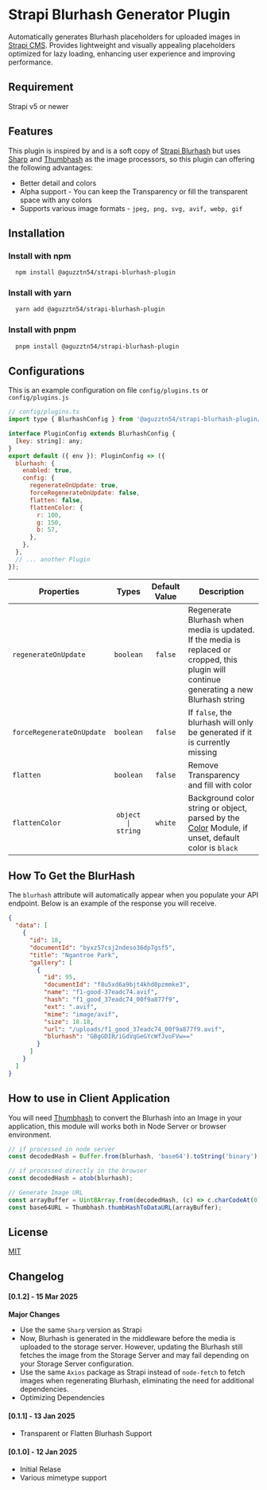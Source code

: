 # Strapi Blurhash Generator Plugin

Automatically generates Blurhash placeholders for uploaded images in [Strapi CMS](https://strapi.io). Provides lightweight and visually appealing placeholders optimized for lazy loading, enhancing user experience and improving performance.

## Requirement

Strapi v5 or newer

## Features

This plugin is inspired by and is a soft copy of [Strapi Blurhash](https://github.com/emil-petras/strapi-blurhash) but uses [Sharp](https://github.com/lovell/sharp/) and [Thumbhash](https://github.com/evanw/thumbhash) as the image processors, so this plugin can offering the following advantages:

- Better detail and colors
- Alpha support - You can keep the Transparency or fill the transparent space with any colors
- Supports various image formats - `jpeg, png, svg, avif, webp, gif`

## Installation

### Install with npm

```bash
  npm install @aguzztn54/strapi-blurhash-plugin
```

### Install with yarn

```bash
  yarn add @aguzztn54/strapi-blurhash-plugin
```

### Install with pnpm

```bash
  pnpm install @aguzztn54/strapi-blurhash-plugin
```

## Configurations

This is an example configuration on file `config/plugins.ts` or `config/plugins.js`

```js
// config/plugins.ts
import type { BlurhashConfig } from '@aguzztn54/strapi-blurhash-plugin/dist/server/types';

interface PluginConfig extends BlurhashConfig {
  [key: string]: any;
}
export default ({ env }): PluginConfig => ({
  blurhash: {
    enabled: true,
    config: {
      regenerateOnUpdate: true,
      forceRegenerateOnUpdate: false,
      flatten: false,
      flattenColor: {
        r: 100,
        g: 150,
        b: 57,
      },
    },
  },
  // ... another Plugin
});
```

| Properties                |       Types        | Default Value | Description                                                                                                                                                        |
| ------------------------- | :----------------: | :-----------: | ------------------------------------------------------------------------------------------------------------------------------------------------------------------ |
| `regenerateOnUpdate`      |     `boolean`      |    `false`    | Regenerate Blurhash when media is updated. If the media is replaced or cropped, this plugin will continue generating a new Blurhash string                         |
| `forceRegenerateOnUpdate` |     `boolean`      |    `false`    | If `false`, the blurhash will only be generated if it is currently missing                                                                                         |
| `flatten`                 |     `boolean`      |    `false`    | Remove Transparency and fill with color                                                                                                                            |
| `flattenColor`            | `object \| string` |    `white`    | Background color string or object, parsed by the [Color](https://github.com/Qix-/color?tab=readme-ov-file#constructors) Module, if unset, default color is `black` |

## How To Get the BlurHash

The `blurhash` attribute will automatically appear when you populate your API endpoint. Below is an example of the response you will receive.

```json
{
  "data": [
    {
      "id": 18,
      "documentId": "byxz57csj2ndeso36dp7gsf5",
      "title": "Ngantroe Park",
      "gallery": [
        {
          "id": 95,
          "documentId": "f8u5xd6a9bjt4khd0pzmmke3",
          "name": "f1-good-37eadc74.avif",
          "hash": "f1_good_37eadc74_00f9a877f9",
          "ext": ".avif",
          "mime": "image/avif",
          "size": 18.18,
          "url": "/uploads/f1_good_37eadc74_00f9a877f9.avif",
          "blurhash": "GBgGDIR/iGdVqGeGYcWfJvoFVw=="
        }
      ]
    }
  ]
}
```

## How to use in Client Application

You will need [Thumbhash](https://github.com/evanw/thumbhash) to convert the Blurhash into an Image in your application, this module will works both in Node Server or browser environment.

```js
// if processed in node server
const decodedHash = Buffer.from(blurhash, 'base64').toString('binary');

// if processed directly in the browser
const decodedHash = atob(blurhash);

// Generate Image URL
const arrayBuffer = Uint8Array.from(decodedHash, (c) => c.charCodeAt(0));
const base64URL = Thumbhash.thumbHashToDataURL(arrayBuffer);
```

## License

[MIT](https://choosealicense.com/licenses/mit/)

## Changelog

#### [0.1.2] - 15 Mar 2025

**Major Changes**

- Use the same `Sharp` version as Strapi
- Now, Blurhash is generated in the middleware before the media is uploaded to the storage server. However, updating the Blurhash still fetches the image from the Storage Server and may fail depending on your Storage Server configuration.
- Use the same `Axios` package as Strapi instead of `node-fetch` to fetch images when regenerating Blurhash, eliminating the need for additional dependencies.
- Optimizing Dependencies

#### [0.1.1] - 13 Jan 2025

- Transparent or Flatten Blurhash Support

#### [0.1.0] - 12 Jan 2025

- Initial Relase
- Various mimetype support
